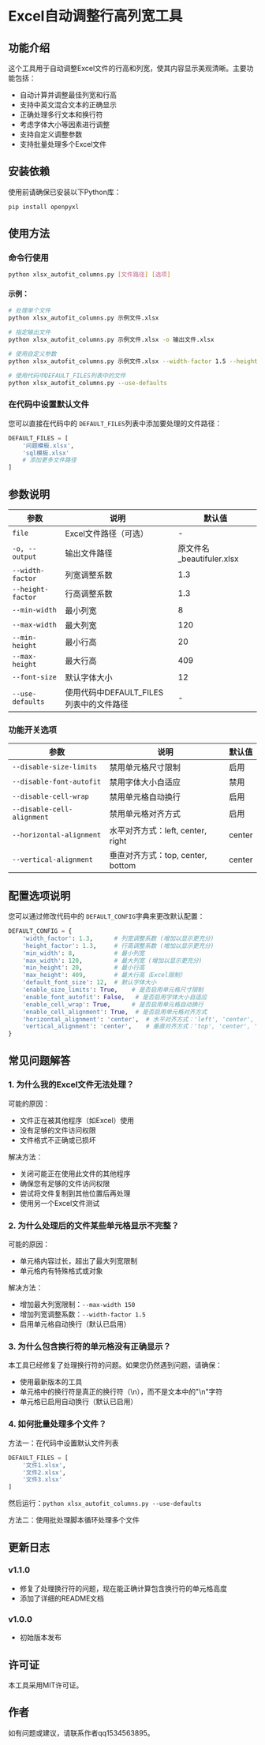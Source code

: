 # Excel自动调整行高列宽工具

## 功能介绍

这个工具用于自动调整Excel文件的行高和列宽，使其内容显示美观清晰。主要功能包括：

- 自动计算并调整最佳列宽和行高
- 支持中英文混合文本的正确显示
- 正确处理多行文本和换行符
- 考虑字体大小等因素进行调整
- 支持自定义调整参数
- 支持批量处理多个Excel文件

## 安装依赖

使用前请确保已安装以下Python库：

```bash
pip install openpyxl
```

## 使用方法

### 命令行使用

```bash
python xlsx_autofit_columns.py [文件路径] [选项]
```

#### 示例：

```bash
# 处理单个文件
python xlsx_autofit_columns.py 示例文件.xlsx

# 指定输出文件
python xlsx_autofit_columns.py 示例文件.xlsx -o 输出文件.xlsx

# 使用自定义参数
python xlsx_autofit_columns.py 示例文件.xlsx --width-factor 1.5 --height-factor 1.4

# 使用代码中DEFAULT_FILES列表中的文件
python xlsx_autofit_columns.py --use-defaults
```

### 在代码中设置默认文件

您可以直接在代码中的 `DEFAULT_FILES`列表中添加要处理的文件路径：

```python
DEFAULT_FILES = [
    '问题模板.xlsx',
    'sql模板.xlsx'
    # 添加更多文件路径
]
```

## 参数说明

| 参数                | 说明                                    | 默认值                    |
| ------------------- | --------------------------------------- | ------------------------- |
| `file`            | Excel文件路径（可选）                   | -                         |
| `-o, --output`    | 输出文件路径                            | 原文件名_beautifuler.xlsx |
| `--width-factor`  | 列宽调整系数                            | 1.3                       |
| `--height-factor` | 行高调整系数                            | 1.3                       |
| `--min-width`     | 最小列宽                                | 8                         |
| `--max-width`     | 最大列宽                                | 120                       |
| `--min-height`    | 最小行高                                | 20                        |
| `--max-height`    | 最大行高                                | 409                       |
| `--font-size`     | 默认字体大小                            | 12                        |
| `--use-defaults`  | 使用代码中DEFAULT_FILES列表中的文件路径 | -                         |

### 功能开关选项

| 参数                         | 说明                              | 默认值 |
| ---------------------------- | --------------------------------- | ------ |
| `--disable-size-limits`    | 禁用单元格尺寸限制                | 启用   |
| `--disable-font-autofit`   | 禁用字体大小自适应                | 禁用   |
| `--disable-cell-wrap`      | 禁用单元格自动换行                | 启用   |
| `--disable-cell-alignment` | 禁用单元格对齐方式                | 启用   |
| `--horizontal-alignment`   | 水平对齐方式：left, center, right | center |
| `--vertical-alignment`     | 垂直对齐方式：top, center, bottom | center |

## 配置选项说明

您可以通过修改代码中的 `DEFAULT_CONFIG`字典来更改默认配置：

```python
DEFAULT_CONFIG = {
    'width_factor': 1.3,      # 列宽调整系数 (增加以显示更充分)
    'height_factor': 1.3,     # 行高调整系数 (增加以显示更充分)
    'min_width': 8,           # 最小列宽
    'max_width': 120,         # 最大列宽 (增加以显示更充分)
    'min_height': 20,         # 最小行高
    'max_height': 409,        # 最大行高（Excel限制）
    'default_font_size': 12,  # 默认字体大小
    'enable_size_limits': True,    # 是否启用单元格尺寸限制
    'enable_font_autofit': False,   # 是否启用字体大小自适应
    'enable_cell_wrap': True,      # 是否启用单元格自动换行
    'enable_cell_alignment': True,  # 是否启用单元格对齐方式
    'horizontal_alignment': 'center',  # 水平对齐方式：'left', 'center', 'right'
    'vertical_alignment': 'center',    # 垂直对齐方式：'top', 'center', 'bottom'
}
```

## 常见问题解答

### 1. 为什么我的Excel文件无法处理？

可能的原因：

- 文件正在被其他程序（如Excel）使用
- 没有足够的文件访问权限
- 文件格式不正确或已损坏

解决方法：

- 关闭可能正在使用此文件的其他程序
- 确保您有足够的文件访问权限
- 尝试将文件复制到其他位置后再处理
- 使用另一个Excel文件测试

### 2. 为什么处理后的文件某些单元格显示不完整？

可能的原因：

- 单元格内容过长，超出了最大列宽限制
- 单元格内有特殊格式或对象

解决方法：

- 增加最大列宽限制：`--max-width 150`
- 增加列宽调整系数：`--width-factor 1.5`
- 启用单元格自动换行（默认已启用）

### 3. 为什么包含换行符的单元格没有正确显示？

本工具已经修复了处理换行符的问题。如果您仍然遇到问题，请确保：

- 使用最新版本的工具
- 单元格中的换行符是真正的换行符（\n），而不是文本中的"\n"字符
- 单元格已启用自动换行（默认已启用）

### 4. 如何批量处理多个文件？

方法一：在代码中设置默认文件列表

```python
DEFAULT_FILES = [
    '文件1.xlsx',
    '文件2.xlsx',
    '文件3.xlsx'
]
```

然后运行：`python xlsx_autofit_columns.py --use-defaults`

方法二：使用批处理脚本循环处理多个文件

## 更新日志

### v1.1.0

- 修复了处理换行符的问题，现在能正确计算包含换行符的单元格高度
- 添加了详细的README文档

### v1.0.0

- 初始版本发布

## 许可证

本工具采用MIT许可证。

## 作者

如有问题或建议，请联系作者qq1534563895。
